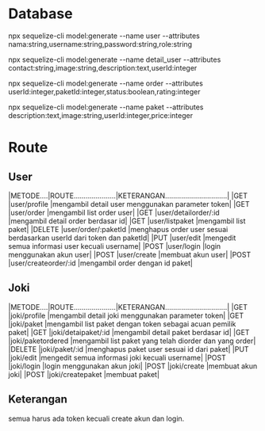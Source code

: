 # Database

npx sequelize-cli model:generate --name user --attributes nama:string,username:string,password:string,role:string

npx sequelize-cli model:generate --name detail_user --attributes contact:string,image:string,description:text,userId:integer

npx sequelize-cli model:generate --name order --attributes userId:integer,paketId:integer,status:boolean,rating:integer

npx sequelize-cli model:generate --name paket --attributes description:text,image:string,userId:integer,price:integer

# Route
## User
|METODE....|ROUTE.....................|KETERANGAN...............................|
|GET       |user/profile              |mengambil detail user menggunakan parameter token|
|GET       |user/order                |mengambil list order user|
|GET       |user/detailorder/:id      |mengambil detail order berdasar id|
|GET       |user/listpaket            |mengambil list paket|
|DELETE    |user/order/:paketId       |menghapus order user sesuai berdasarkan userId dari token dan paketId|
|PUT       |user/edit                 |mengedit semua informasi user kecuali username|
|POST      |user/login                |login menggunakan akun user|
|POST      |user/create               |membuat akun user|
|POST      |user/createorder/:id      |mengambil order dengan id paket|


## Joki
|METODE....|ROUTE.....................|KETERANGAN...............................|
|GET       |joki/profile              |mengambil detail joki menggunakan parameter token|
|GET       |joki/paket                |mengambil list paket dengan token sebagai acuan pemilik paket|
|GET       |joki/detaipaket/:id       |mengambil detail paket berdasar id|
|GET       |joki/paketordered         |mengambil list paket yang telah diorder dan yang order|
|DELETE    |joki/paket/:id            |menghapus paket user sesuai id dari paket|
|PUT       |joki/edit                 |mengedit semua informasi joki kecuali username|
|POST      |joki/login                |login menggunakan akun joki|
|POST      |joki/create               |membuat akun joki|
|POST      |joki/createpaket          |membuat paket|


## Keterangan
semua harus ada token kecuali create akun dan login.